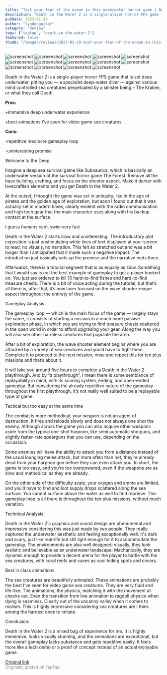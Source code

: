```yaml
---
title: "Test your fear of the ocean in this underwater horror game | Death in the Water 2 - Full Review"
description: "Death in the Water 2 is a single-player horror FPS game that is set deep underwater, pitting you — a specialist deep-water diver — against various mind controlled sea creatures perpetuated by a sinister being – The Kraken, or what they call Death."
pubDate: 2023-01-29
author: "lyndonguitar"
category: "Review"
tags: ["taptap", "death-in-the-water-2"]
featured: false
thumb: "/images/reviews/2023-01-29-test-your-fear-of-the-ocean-in-this-underwater-horror-game--death-in-the-water-2---full-r-0.avif"
---
```


<div class="gallery">
  <img src="/images/reviews/2023-01-29-test-your-fear-of-the-ocean-in-this-underwater-horror-game--death-in-the-water-2---full-r-0.avif" alt="screenshot" />
  <img src="/images/reviews/2023-01-29-test-your-fear-of-the-ocean-in-this-underwater-horror-game--death-in-the-water-2---full-r-1.avif" alt="screenshot" />
  <img src="/images/reviews/2023-01-29-test-your-fear-of-the-ocean-in-this-underwater-horror-game--death-in-the-water-2---full-r-2.avif" alt="screenshot" />
  <img src="/images/reviews/2023-01-29-test-your-fear-of-the-ocean-in-this-underwater-horror-game--death-in-the-water-2---full-r-3.avif" alt="screenshot" />
  <img src="/images/reviews/2023-01-29-test-your-fear-of-the-ocean-in-this-underwater-horror-game--death-in-the-water-2---full-r-4.avif" alt="screenshot" />
  <img src="/images/reviews/2023-01-29-test-your-fear-of-the-ocean-in-this-underwater-horror-game--death-in-the-water-2---full-r-5.avif" alt="screenshot" />
  <img src="/images/reviews/2023-01-29-test-your-fear-of-the-ocean-in-this-underwater-horror-game--death-in-the-water-2---full-r-6.avif" alt="screenshot" />
  <img src="/images/reviews/2023-01-29-test-your-fear-of-the-ocean-in-this-underwater-horror-game--death-in-the-water-2---full-r-7.avif" alt="screenshot" />
  <img src="/images/reviews/2023-01-29-test-your-fear-of-the-ocean-in-this-underwater-horror-game--death-in-the-water-2---full-r-8.avif" alt="screenshot" />
  <img src="/images/reviews/2023-01-29-test-your-fear-of-the-ocean-in-this-underwater-horror-game--death-in-the-water-2---full-r-9.avif" alt="screenshot" />
  <img src="/images/reviews/2023-01-29-test-your-fear-of-the-ocean-in-this-underwater-horror-game--death-in-the-water-2---full-r-10.avif" alt="screenshot" />
  <img src="/images/reviews/2023-01-29-test-your-fear-of-the-ocean-in-this-underwater-horror-game--death-in-the-water-2---full-r-11.avif" alt="screenshot" />
  <img src="/images/reviews/2023-01-29-test-your-fear-of-the-ocean-in-this-underwater-horror-game--death-in-the-water-2---full-r-12.avif" alt="screenshot" />
  <img src="/images/reviews/2023-01-29-test-your-fear-of-the-ocean-in-this-underwater-horror-game--death-in-the-water-2---full-r-13.avif" alt="screenshot" />
</div>

Death in the Water 2 is a single-player horror FPS game that is set deep underwater, pitting you — a specialist deep-water diver — against various mind controlled sea creatures perpetuated by a sinister being – The Kraken, or what they call Death.


**Pros:**


+immersive deep underwater experience

+best animations I’ve seen for video game sea creatures


**Cons:**


-repetitive mediocre gameplay loop

-uninteresting premise

Welcome to the Deep

Imagine a deep sea survival game like Subnautica, which is basically an underwater version of the survival horror game The Forest. Remove all the base building, crafting, and focus on the shooter aspect. Make it darker with lovecraftian elements and you get Death in the Water 2.

At the outset, I thought the game was set in antiquity, like in the age of pirates and the golden age of exploration, but soon I found out that it was actually set in modern times, clearly evident with the radio communication and high tech gear that the main character uses along with his backup contact at the surface.

I guess humans can’t swim very fast

Death in the Water 2 starts slow and uninteresting. The introductory plot exposition is just unstimulating white lines of text displayed at your screen to read; no visuals, no narration. This  felt so stretched out and was a bit longer than I anticipated that it made such a negative impact. The introduction just basically sets up the premise and the narrative ends there.

Afterwards, there is a tutorial segment that is as equally as slow. Something that I would say is not the best example of gameplay to get a player hooked on. You just are ordered to kill 10 hard-to-find fishes and hard-to-find treasure chests. There is a bit of voice acting during the tutorial, but that’s all there is, after that, it’s now laser focused on the wave shooter-esque aspect throughout the entirety of the game.

Gameplay Analysis

The gameplay loop — which is the main focus of the game — largely stays the same, it consists of starting a mission in a much more passive exploration phase, in which you are trying to find treasure chests scattered in the open world in order to afford upgrading your gear. Along the way you will also see other harmless creatures that populate the area.

After a bit of exploration, the wave shooter element begins where you are attacked by a variety of sea creatures and you’d have to fight them. Complete it to proceed to the next mission, rinse and repeat this for ten plus missions and that’s about it.

It will take you around five hours to complete a Death in the Water 2 playthrough. And by “a playthrough”, I mean there is some semblance of replayability in mind, with its scoring system, ending, and open-ended gameplay. But considering the already repetitive nature of the gameplay throughout the first playthrough, it’s not really well suited to be a replayable type of game.

Tactical but too easy at the same time

The combat is more methodical, your weapon is not an agent of destruction. It fires and reloads slowly and does not always one shot the enemy. Although across the game you can also acquire other weapons aside from the typical one-shot harpoon, like semi automatic shotguns, and slightly faster-rate spearguns that you can use, depending on the occassion.

Some enemies will have the ability to attack you from a distance instead of the usual lounging melee attack, but more often than not, they’re already dead from your harpoon gun before they can even attack you. In short, the game is too easy, and you’re too overpowered, even if the weapons are as slow and methodical as they are already.

On the other side of the difficulty scale, your oxygen and ammo are limited, and you’d have to find and loot supply drops scattered along the sea surface. You cannot surface above the water as well to find reprieve. This gameplay loop is all there is throughout the ten plus missions, without much variation.

Technical Analysis

Death in the Water 2's graphics and sound design are phenomenal and impressive considering this was just made by two people. They really captured the underwater aesthetic and feeling exceptionally well. It's dark and scary, just like real-life but still light enough for it to accommodate the gameplay. The environments are also well designed; visually, they look realistic and believable as an underwater landscape; Mechanically, they are dynamic enough to provide a decent arena for the player to battle with the sea creatures, with coral reefs and caves as cool hiding spots and covers.

Best in class animations

The sea creatures are beautifully animated. These animations are probably the best I’ve seen for video game sea creatures. They are very fluid and life-like. The animations, the physics, matching it with the movement all checks out. Even the transition from live animation to ragdoll physics when dying is seamless. Clearly out of the uncanny valley when it comes to realism.  This is highly impressive considering sea creatures are I think among the hardest ones to imitate.

Conclusion:

Death in the Water 2 is a mixed bag of experience for me. It is highly immersive, looks visually stunning, and the animations are exceptional, but the overall gameplay lacks substance and gets repetitive easily. It feels more like a tech demo or a proof of concept instead of an actual enjoyable game.

[Original link](https://www.taptap.io/post/4377787)<br><span style="font-size: 0.95em; color: #888;">Originally posted on TapTap.</span>
